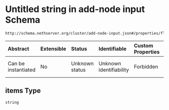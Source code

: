 # Untitled string in add-node input Schema

```txt
http://schema.nethserver.org/cluster/add-node-input.json#/properties/flags/items
```



| Abstract            | Extensible | Status         | Identifiable            | Custom Properties | Additional Properties | Access Restrictions | Defined In                                                                  |
| :------------------ | :--------- | :------------- | :---------------------- | :---------------- | :-------------------- | :------------------ | :-------------------------------------------------------------------------- |
| Can be instantiated | No         | Unknown status | Unknown identifiability | Forbidden         | Allowed               | none                | [add-node-input.json\*](cluster/add-node-input.json "open original schema") |

## items Type

`string`
